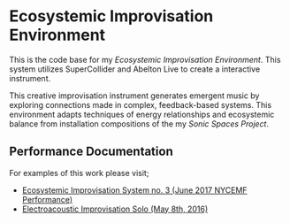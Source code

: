 # Ecosystemic Improvisation Environment

This is the code base for my _Ecosystemic Improvisation Environment_. This system utilizes SuperCollider and Abelton Live to create a interactive instrument.

This creative improvisation instrument generates emergent music by exploring connections made in complex, feedback-based systems. This environment adapts techniques of energy relationships and ecosystemic balance from installation compositions of the my _Sonic Spaces Project_.

## Performance Documentation

For examples of this work please visit;

- [Ecosystemic Improvisation System no. 3 (June 2017 NYCEMF Performance)](http://michaelmusick.com/ecosystemic-improvisation-system-no-3-june-2017-nycemf-performance/)
- [Electroacoustic Improvisation Solo (May 8th, 2016)](http://michaelmusick.com/electroacoustic-improvisation-solo-may-8th-2016/)
